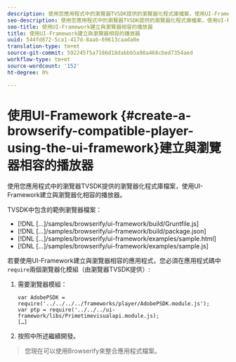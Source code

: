 ```yaml
---
description: 使用您應用程式中的瀏覽器TVSDK提供的瀏覽器化程式庫檔案，使用UI-Framework建立與瀏覽器化相容的播放器。
seo-description: 使用您應用程式中的瀏覽器TVSDK提供的瀏覽器化程式庫檔案，使用UI-Framework建立與瀏覽器化相容的播放器。
seo-title: 使用UI-Framework建立與瀏覽器相容的播放器
title: 使用UI-Framework建立與瀏覽器相容的播放器
uuid: 544fd872-5ca1-417d-8aab-69613caada0e
translation-type: tm+mt
source-git-commit: 592245f5a7186d18dabbb5a98a468cbed7354aed
workflow-type: tm+mt
source-wordcount: '152'
ht-degree: 0%

---
```



# 使用UI-Framework {#create-a-browserify-compatible-player-using-the-ui-framework}建立與瀏覽器相容的播放器

使用您應用程式中的瀏覽器TVSDK提供的瀏覽器化程式庫檔案，使用UI-Framework建立與瀏覽器化相容的播放器。

TVSDK中包含的範例瀏覽器檔案：

* [!DNL [...]/samples/browserify/ui-framework/build/Gruntfile.js]
* [!DNL [...]/samples/browserify/ui-framework/build/package.json]
* [!DNL [...]/samples/browserify/ui-framework/examples/sample.html]
* [!DNL [...]/samples/browserify/ui-framework/examples/sample.js]

若要使用UI-Framework建立與瀏覽器相容的應用程式，您必須在應用程式碼中`require`兩個瀏覽器化模組（由瀏覽器TVSDK提供）:

1. 需要瀏覽器模組：

   ```
   var AdobePSDK = require('../../../../frameworks/player/AdobePSDK.module.js');  
   var ptp = require('../../../ui-framework/libs/Primetimevisualapi.module.js);  
   […]
   ```

1. 按照[](../../../browser-tvsdk-2.4/getting-started/c-psdk-browser-tvsdk-2.4-create-a-basic-player/t-psdk-browser-tvsdk-2.4-create-basic-player-uif.md)中所述繼續開發。
>您現在可以使用Browserify來整合應用程式檔案。
